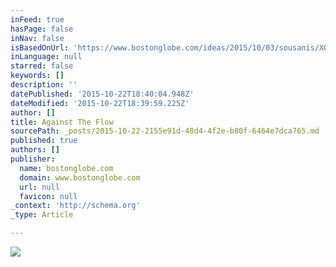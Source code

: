 ```yaml
---
inFeed: true
hasPage: false
inNav: false
isBasedOnUrl: 'https://www.bostonglobe.com/ideas/2015/10/03/sousanis/XOMd3JBYnEdzQCWHM6twTJ/story.html'
inLanguage: null
starred: false
keywords: []
description: ''
datePublished: '2015-10-22T18:40:04.948Z'
dateModified: '2015-10-22T18:39:59.225Z'
author: []
title: Against The Flow
sourcePath: _posts/2015-10-22-2155e91d-48d4-4f2e-b80f-6464e7dca765.md
published: true
authors: []
publisher:
  name: bostonglobe.com
  domain: www.bostonglobe.com
  url: null
  favicon: null
_context: 'http://schema.org'
_type: Article

---
```

![](https://c.o0bg.com/rf/image_1920w/Boston/2011-2020/2015/10/05/BostonGlobe.com/EditorialOpinion/Images/sousanis1004-web.jpg)
